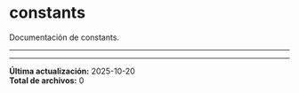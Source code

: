 # constants

Documentación de constants.

---

---

**Última actualización:** 2025-10-20  
**Total de archivos:** 0
